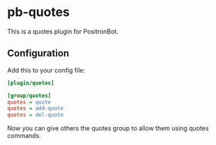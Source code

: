 # pb-quotes

This is a quotes plugin for PositronBot.

## Configuration

Add this to your config file:

```ini
[plugin/quotes]

[group/quotes]
quotes = quote
quotes = add-quote
quotes = del-quote

```

Now you can give others the quotes group to allow them using quotes commands.